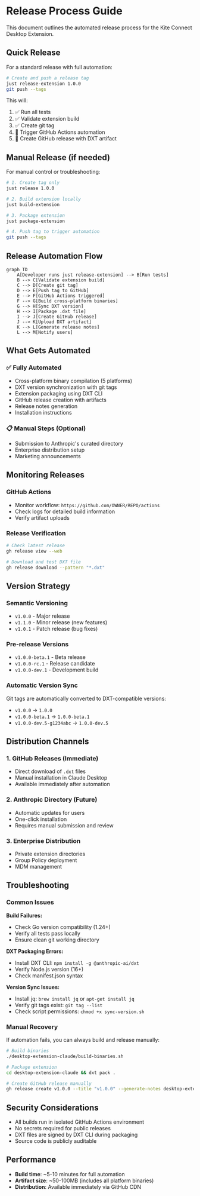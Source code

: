 # Release Process Guide

This document outlines the automated release process for the Kite Connect Desktop Extension.

## Quick Release

For a standard release with full automation:

```bash
# Create and push a release tag
just release-extension 1.0.0
git push --tags
```

This will:
1. ✅ Run all tests
2. ✅ Validate extension build
3. ✅ Create git tag
4. 🤖 Trigger GitHub Actions automation
5. 🚀 Create GitHub release with DXT artifact

## Manual Release (if needed)

For manual control or troubleshooting:

```bash
# 1. Create tag only
just release 1.0.0

# 2. Build extension locally
just build-extension

# 3. Package extension
just package-extension

# 4. Push tag to trigger automation
git push --tags
```

## Release Automation Flow

```mermaid
graph TD
    A[Developer runs just release-extension] --> B[Run tests]
    B --> C[Validate extension build]
    C --> D[Create git tag]
    D --> E[Push tag to GitHub]
    E --> F[GitHub Actions triggered]
    F --> G[Build cross-platform binaries]
    G --> H[Sync DXT version]
    H --> I[Package .dxt file]
    I --> J[Create GitHub release]
    J --> K[Upload DXT artifact]
    K --> L[Generate release notes]
    L --> M[Notify users]
```

## What Gets Automated

### ✅ Fully Automated
- Cross-platform binary compilation (5 platforms)
- DXT version synchronization with git tags
- Extension packaging using DXT CLI
- GitHub release creation with artifacts
- Release notes generation
- Installation instructions

### 📋 Manual Steps (Optional)
- Submission to Anthropic's curated directory
- Enterprise distribution setup
- Marketing announcements

## Monitoring Releases

### GitHub Actions
- Monitor workflow: `https://github.com/OWNER/REPO/actions`
- Check logs for detailed build information
- Verify artifact uploads

### Release Verification
```bash
# Check latest release
gh release view --web

# Download and test DXT file
gh release download --pattern "*.dxt"
```

## Version Strategy

### Semantic Versioning
- `v1.0.0` - Major release
- `v1.1.0` - Minor release (new features)
- `v1.0.1` - Patch release (bug fixes)

### Pre-release Versions
- `v1.0.0-beta.1` - Beta release
- `v1.0.0-rc.1` - Release candidate
- `v1.0.0-dev.1` - Development build

### Automatic Version Sync
Git tags are automatically converted to DXT-compatible versions:
- `v1.0.0` → `1.0.0`
- `v1.0.0-beta.1` → `1.0.0-beta.1`
- `v1.0.0-dev.5-g1234abc` → `1.0.0-dev.5`

## Distribution Channels

### 1. GitHub Releases (Immediate)
- Direct download of `.dxt` files
- Manual installation in Claude Desktop
- Available immediately after automation

### 2. Anthropic Directory (Future)
- Automatic updates for users
- One-click installation
- Requires manual submission and review

### 3. Enterprise Distribution
- Private extension directories
- Group Policy deployment
- MDM management

## Troubleshooting

### Common Issues

**Build Failures:**
- Check Go version compatibility (1.24+)
- Verify all tests pass locally
- Ensure clean git working directory

**DXT Packaging Errors:**
- Install DXT CLI: `npm install -g @anthropic-ai/dxt`
- Verify Node.js version (16+)
- Check manifest.json syntax

**Version Sync Issues:**
- Install jq: `brew install jq` or `apt-get install jq`
- Verify git tags exist: `git tag --list`
- Check script permissions: `chmod +x sync-version.sh`

### Manual Recovery

If automation fails, you can always build and release manually:

```bash
# Build binaries
./desktop-extension-claude/build-binaries.sh

# Package extension
cd desktop-extension-claude && dxt pack .

# Create GitHub release manually
gh release create v1.0.0 --title "v1.0.0" --generate-notes desktop-extension-claude/*.dxt
```

## Security Considerations

- All builds run in isolated GitHub Actions environment
- No secrets required for public releases
- DXT files are signed by DXT CLI during packaging
- Source code is publicly auditable

## Performance

- **Build time**: ~5-10 minutes for full automation
- **Artifact size**: ~50-100MB (includes all platform binaries)
- **Distribution**: Available immediately via GitHub CDN